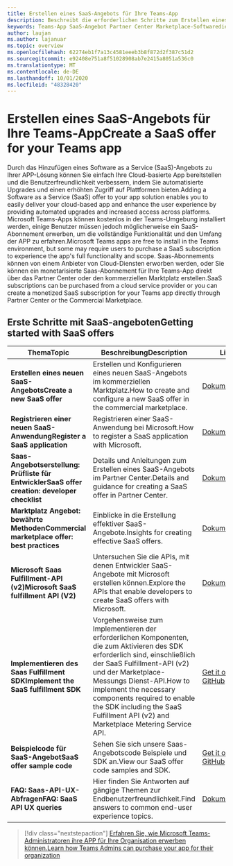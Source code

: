 ```yaml
---
title: Erstellen eines SaaS-Angebots für Ihre Teams-App
description: Beschreibt die erforderlichen Schritte zum Erstellen eines SaaS-Angebots in einer Drittanbieter-Teams-App-Umgebung
keywords: Teams-App SaaS-Angebot Partner Center Marketplace-Softwaredienst
author: laujan
ms.author: lajanuar
ms.topic: overview
ms.openlocfilehash: 62274eb1f7a13c4581eeeb3b8f872d2f387c51d2
ms.sourcegitcommit: e92408e751a8f51028908ab7e2415a8051a536c0
ms.translationtype: MT
ms.contentlocale: de-DE
ms.lasthandoff: 10/01/2020
ms.locfileid: "48328420"
---
```

# <a name="create-a-saas-offer-for-your-teams-app"></a><span data-ttu-id="62890-104">Erstellen eines SaaS-Angebots für Ihre Teams-App</span><span class="sxs-lookup"><span data-stu-id="62890-104">Create a SaaS offer for your Teams app</span></span>

<span data-ttu-id="62890-105">Durch das Hinzufügen eines Software as a Service (SaaS)-Angebots zu Ihrer APP-Lösung können Sie einfach Ihre Cloud-basierte App bereitstellen und die Benutzerfreundlichkeit verbessern, indem Sie automatisierte Upgrades und einen erhöhten Zugriff auf Plattformen bieten.</span><span class="sxs-lookup"><span data-stu-id="62890-105">Adding a Software as a Service (SaaS) offer to your app solution enables you to easily deliver your cloud-based app and enhance the user experience by providing automated upgrades and increased access across platforms.</span></span> <span data-ttu-id="62890-106">Microsoft Teams-Apps können kostenlos in der Teams-Umgebung installiert werden, einige Benutzer müssen jedoch möglicherweise ein SaaS-Abonnement erwerben, um die vollständige Funktionalität und den Umfang der APP zu erfahren.</span><span class="sxs-lookup"><span data-stu-id="62890-106">Microsoft Teams apps are free to install in the Teams environment, but some may require users to purchase a SaaS subscription to experience the app's full functionality and scope.</span></span> <span data-ttu-id="62890-107">Saas-Abonnements können von einem Anbieter von Cloud-Diensten erworben werden, oder Sie können ein monetarisierte Saas-Abonnement für Ihre Teams-App direkt über das Partner Center oder den kommerziellen Marktplatz erstellen.</span><span class="sxs-lookup"><span data-stu-id="62890-107">SaaS subscriptions can be purchased from a cloud service provider or you can create a monetized SaaS subscription for your Teams app directly through Partner Center or the Commercial Marketplace.</span></span>

## <a name="getting-started-with-saas-offers"></a><span data-ttu-id="62890-108">Erste Schritte mit SaaS-angeboten</span><span class="sxs-lookup"><span data-stu-id="62890-108">Getting started with SaaS offers</span></span>

| <span data-ttu-id="62890-109">Thema</span><span class="sxs-lookup"><span data-stu-id="62890-109">Topic</span></span> | <span data-ttu-id="62890-110">Beschreibung</span><span class="sxs-lookup"><span data-stu-id="62890-110">Description</span></span>| <span data-ttu-id="62890-111">Linkdatenbank</span><span class="sxs-lookup"><span data-stu-id="62890-111">Link</span></span> |
|------|-------------|------|
|<span data-ttu-id="62890-112">**Erstellen eines neuen SaaS-Angebots**</span><span class="sxs-lookup"><span data-stu-id="62890-112">**Create a new SaaS offer**</span></span>|<span data-ttu-id="62890-113">Erstellen und Konfigurieren eines neuen SaaS-Angebots im kommerziellen Marktplatz.</span><span class="sxs-lookup"><span data-stu-id="62890-113">How to create and configure a new SaaS offer in the commercial marketplace.</span></span>| [<span data-ttu-id="62890-114">Dokumentation</span><span class="sxs-lookup"><span data-stu-id="62890-114">Documentation</span></span>](/azure/marketplace/partner-center-portal/create-new-saas-offer)|
|<span data-ttu-id="62890-115">**Registrieren einer neuen SaaS-Anwendung**</span><span class="sxs-lookup"><span data-stu-id="62890-115">**Register a SaaS application**</span></span> | <span data-ttu-id="62890-116">Registrieren einer SaaS-Anwendung bei Microsoft.</span><span class="sxs-lookup"><span data-stu-id="62890-116">How to register a SaaS application with Microsoft.</span></span>| [<span data-ttu-id="62890-117">Dokumentation</span><span class="sxs-lookup"><span data-stu-id="62890-117">Documentation</span></span>](/azure/marketplace/partner-center-portal/pc-saas-registration)|
|<span data-ttu-id="62890-118">**Saas-Angebotserstellung: Prüfliste für Entwickler**</span><span class="sxs-lookup"><span data-stu-id="62890-118">**SaaS offer creation:  developer checklist**</span></span>| <span data-ttu-id="62890-119">Details und Anleitungen zum Erstellen eines SaaS-Angebots im Partner Center.</span><span class="sxs-lookup"><span data-stu-id="62890-119">Details and guidance for creating a SaaS offer in Partner Center.</span></span>| [<span data-ttu-id="62890-120">Dokumentation</span><span class="sxs-lookup"><span data-stu-id="62890-120">Documentation</span></span>](/azure/marketplace/partner-center-portal/offer-creation-checklist)|
|<span data-ttu-id="62890-121">**Marktplatz Angebot: bewährte Methoden**</span><span class="sxs-lookup"><span data-stu-id="62890-121">**Commercial marketplace offer:  best practices**</span></span> |<span data-ttu-id="62890-122">Einblicke in die Erstellung effektiver SaaS-Angebote.</span><span class="sxs-lookup"><span data-stu-id="62890-122">Insights for creating effective SaaS offers.</span></span>|[<span data-ttu-id="62890-123">Dokumentation</span><span class="sxs-lookup"><span data-stu-id="62890-123">Documentation</span></span>](/azure/marketplace/gtm-offer-listing-best-practices)|
|<span data-ttu-id="62890-124">**Microsoft Saas Fulfillment-API (v2)**</span><span class="sxs-lookup"><span data-stu-id="62890-124">**Microsoft SaaS fulfillment API (V2)**</span></span> | <span data-ttu-id="62890-125">Untersuchen Sie die APIs, mit denen Entwickler SaaS-Angebote mit Microsoft erstellen können.</span><span class="sxs-lookup"><span data-stu-id="62890-125">Explore the APIs that enable developers to create SaaS offers with Microsoft.</span></span>| [<span data-ttu-id="62890-126">Dokumentation</span><span class="sxs-lookup"><span data-stu-id="62890-126">Documentation</span></span>](/azure/marketplace/partner-center-portal/pc-saas-fulfillment-api-v2) |
|<span data-ttu-id="62890-127">**Implementieren des Saas Fulfillment SDK**</span><span class="sxs-lookup"><span data-stu-id="62890-127">**Implement the SaaS fulfillment SDK**</span></span>| <span data-ttu-id="62890-128">Vorgehensweise zum Implementieren der erforderlichen Komponenten, die zum Aktivieren des SDK erforderlich sind, einschließlich der SaaS Fulfillment-API (v2) und der Marketplace-Messungs Dienst-API.</span><span class="sxs-lookup"><span data-stu-id="62890-128">How to implement the necessary components required to enable the SDK including the SaaS Fulfillment API (v2) and Marketplace Metering Service API.</span></span>| [<span data-ttu-id="62890-129">Get it on GitHub</span><span class="sxs-lookup"><span data-stu-id="62890-129">Get it on GitHub</span></span>](https://github.com/Azure/Microsoft-commercial-marketplace-transactable-SaaS-offer-SDK/blob/master/docs/Installation-Instructions.md) |
|<span data-ttu-id="62890-130">**Beispielcode für SaaS-Angebot**</span><span class="sxs-lookup"><span data-stu-id="62890-130">**SaaS offer sample code**</span></span>| <span data-ttu-id="62890-131">Sehen Sie sich unsere Saas-Angebotscode Beispiele und SDK an.</span><span class="sxs-lookup"><span data-stu-id="62890-131">View our SaaS offer code samples and SDK.</span></span>| [<span data-ttu-id="62890-132">Get it on GitHub</span><span class="sxs-lookup"><span data-stu-id="62890-132">Get it on GitHub</span></span>](https://github.com/Azure/Microsoft-commercial-marketplace-transactable-SaaS-offer-SDK)|
| <span data-ttu-id="62890-133">**FAQ: Saas-API-UX-Abfragen**</span><span class="sxs-lookup"><span data-stu-id="62890-133">**FAQ: SaaS API UX queries**</span></span> | <span data-ttu-id="62890-134">Hier finden Sie Antworten auf gängige Themen zur Endbenutzerfreundlichkeit.</span><span class="sxs-lookup"><span data-stu-id="62890-134">Find answers to common end-user experience topics.</span></span>| [<span data-ttu-id="62890-135">Dokumentation</span><span class="sxs-lookup"><span data-stu-id="62890-135">Documentation</span></span>](/azure/marketplace/partner-center-portal/saas-fulfillment-apis-faq) |

> [!div class="nextstepaction"]
> [<span data-ttu-id="62890-136">Erfahren Sie, wie Microsoft Teams-Administratoren ihre APP für Ihre Organisation erwerben können.</span><span class="sxs-lookup"><span data-stu-id="62890-136">Learn how Teams Admins can purchase your app for their organization</span></span>](/MicrosoftTeams/purchase-third-party-apps)

